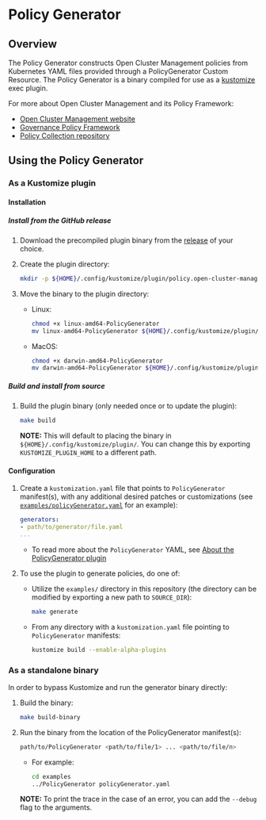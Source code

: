 # Policy Generator

## Overview

The Policy Generator constructs Open Cluster Management policies from Kubernetes YAML files provided through a PolicyGenerator Custom Resource. The Policy Generator is a binary compiled for use as a [kustomize](https://kustomize.io/) exec plugin.

For more about Open Cluster Management and its Policy Framework:
- [Open Cluster Management website](https://open-cluster-management.io/)
- [Governance Policy Framework](https://open-cluster-management.io/getting-started/integration/policy-framework/)
- [Policy Collection repository](https://github.com/open-cluster-management/policy-collection)

## Using the Policy Generator

### As a Kustomize plugin

#### Installation

##### Install from the GitHub release

1. Download the precompiled plugin binary from the
  [release](https://github.com/open-cluster-management-io/policy-generator-plugin/releases)
  of your choice.

2. Create the plugin directory:

    ```bash
    mkdir -p ${HOME}/.config/kustomize/plugin/policy.open-cluster-management.io/v1/policygenerator
    ```

3. Move the binary to the plugin directory:

    - Linux:

        ```bash
        chmod +x linux-amd64-PolicyGenerator
        mv linux-amd64-PolicyGenerator ${HOME}/.config/kustomize/plugin/policy.open-cluster-management.io/v1/policygenerator/PolicyGenerator
        ```

    - MacOS:

        ```bash
        chmod +x darwin-amd64-PolicyGenerator
        mv darwin-amd64-PolicyGenerator ${HOME}/.config/kustomize/plugin/policy.open-cluster-management.io/v1/policygenerator/PolicyGenerator
        ```

##### Build and install from source

1. Build the plugin binary (only needed once or to update the plugin):
    ```bash
    make build
    ```
    **NOTE:** This will default to placing the binary in `${HOME}/.config/kustomize/plugin/`. You can change this by exporting `KUSTOMIZE_PLUGIN_HOME` to a different path.

#### Configuration

1. Create a `kustomization.yaml` file that points to `PolicyGenerator` manifest(s), with any additional desired patches or customizations (see [`examples/policyGenerator.yaml`](./examples/policyGenerator.yaml) for an example):
    ```yaml
    generators:
    - path/to/generator/file.yaml
    ...
    ```
    - To read more about the `PolicyGenerator` YAML, see [About the PolicyGenerator plugin](./docs/policygenerator.md)

2. To use the plugin to generate policies, do one of:
    - Utilize the `examples/` directory in this repository (the directory can be modified by exporting a new path to `SOURCE_DIR`):
      ```bash
      make generate
      ```
    - From any directory with a `kustomization.yaml` file pointing to `PolicyGenerator` manifests:
      ```bash
      kustomize build --enable-alpha-plugins
      ```

### As a standalone binary

In order to bypass Kustomize and run the generator binary directly:

1. Build the binary:
    ```bash
    make build-binary
    ```

2. Run the binary from the location of the PolicyGenerator manifest(s):
    ```bash
    path/to/PolicyGenerator <path/to/file/1> ... <path/to/file/n>
    ```
    - For example:
      ```bash
      cd examples
      ../PolicyGenerator policyGenerator.yaml
      ```
    **NOTE:** To print the trace in the case of an error, you can add the `--debug` flag to the arguments.

